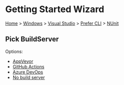 # Getting Started Wizard

[Home](/docs/wiz/readme.md) > [Windows](Windows.md) > [Visual Studio](Windows_VisualStudio.md) > [Prefer CLI](Windows_VisualStudio_Cli.md) > [NUnit](Windows_VisualStudio_Cli_NUnit.md)

## Pick BuildServer

Options:
 * [AppVeyor](Windows_VisualStudio_Cli_NUnit_AppVeyor.md)
 * [GitHub Actions](Windows_VisualStudio_Cli_NUnit_GitHubActions.md)
 * [Azure DevOps](Windows_VisualStudio_Cli_NUnit_AzureDevOps.md)
 * [No build server](Windows_VisualStudio_Cli_NUnit_None.md)
